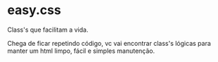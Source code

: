 # easy.css
Class's que facilitam a vida.

Chega de ficar repetindo código, vc vai encontrar class's lógicas para manter um html limpo, fácil e simples manutenção.
